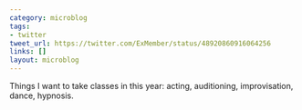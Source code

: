 ```yaml
---
category: microblog
tags:
- twitter
tweet_url: https://twitter.com/ExMember/status/48920860916064256
links: []
layout: microblog
---
```

Things I want to take classes in this year: acting, auditioning, improvisation, dance, hypnosis.
